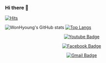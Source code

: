 ### Hi there 👋

[![Hits](https://hits.seeyoufarm.com/api/count/incr/badge.svg?url=https%3A%2F%2Fgithub.com%2Fharimkang%2Fhit-counter&count_bg=%23000000&title_bg=%23FF0000&icon=youtubetv.svg&icon_color=%23E3E3E3&title=hits&edge_flat=false)](https://hits.seeyoufarm.com)

<div display=inline>
	
![WonHyoung's GitHub stats](https://github-readme-stats.vercel.app/api?username=cyberzzang7&show_icons=true&theme=simple)
[![Top Langs](https://github-readme-stats.vercel.app/api/top-langs/?username=cyberzzang7&layout=compact&theme=simple)](https://github.com/cyberzzang7)

</div>
<div align=center>
	
  [![Youtube Badge](https://img.shields.io/badge/Youtube-ff0000?style=flat-square&logo=youtube&link=https://www.youtube.com/channel/UCMXo5R3NzDnu6g6lSVPPiIg)](https://www.youtube.com/channel/UCMXo5R3NzDnu6g6lSVPPiIg)
	
  [![Facebook Badge](https://img.shields.io/badge/facebook-1877f2?style=flat-square&logo=facebook&logoColor=white&link=https://www.facebook.com/cyberzzang6)](https://www.facebook.com/cyberzzang6)
	
	
  [![Gmail Badge](https://img.shields.io/badge/Gmail-d14836?style=flat-square&logo=Gmail&logoColor=white&link=mailto:cyberzzang6@gmail.com)](mailto:cyberzzang6@gmail.com)
	
</div>
